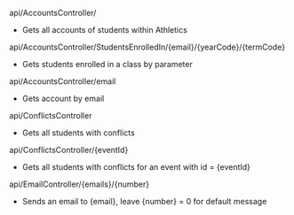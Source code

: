 api/AccountsController/
 - Gets all accounts of students within Athletics

api/AccountsController/StudentsEnrolledIn/{email}/{yearCode}/{termCode}
 - Gets students enrolled in a class by parameter

api/AccountsController/email
 - Gets account by email

api/ConflictsController
 - Gets all students with conflicts

api/ConflictsController/{eventId}
 - Gets all students with conflicts for an event with id = {eventId}

api/EmailController/{emails}/{number}
 - Sends an email to {email}, leave {number} = 0 for default message


